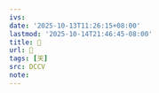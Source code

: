 ```yaml
---
ivs:
date: '2025-10-13T11:26:15+08:00'
lastmod: '2025-10-14T21:46:45-08:00'
title: 󰎳
url: 󰎳
tags: [天]
src: DCCV
note:
---
```

